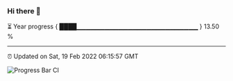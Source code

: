 ### Hi there 👋

⏳ Year progress { ████▁▁▁▁▁▁▁▁▁▁▁▁▁▁▁▁▁▁▁▁▁▁▁▁▁▁ } 13.50 %

---

⏰ Updated on Sat, 19 Feb 2022 06:15:57 GMT

![Progress Bar CI](https://github.com/liununu/liununu/workflows/Progress%20Bar%20CI/badge.svg)
